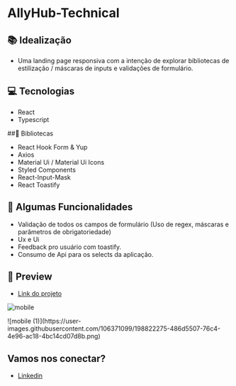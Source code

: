 # AllyHub-Technical

## 📚 Idealização 
- Uma landing page responsiva com a intenção de explorar bibliotecas de estilização / máscaras de inputs e validações de formulário.

## 💻 Tecnologias
- React
- Typescript

##🔮 Bibliotecas

- React Hook Form & Yup
- Axios
- Material Ui / Material Ui Icons
- Styled Components
- React-Input-Mask
- React Toastify
 
## 🔆 Algumas Funcionalidades
- Validação de todos os campos de formulário (Uso de regex, máscaras e parâmetros de obrigatoriedade)
- Ux e Ui
- Feedback pro usuário com toastify.
- Consumo de Api para os selects da aplicação.

## 📱 Preview 

- <a href="https://react-entrega-kenzie-hub-gabriel-malafaia.vercel.app/">Link do projeto</a>

![mobile](https://user-images.githubusercontent.com/106371099/198822259-d6acc515-1952-443b-ae1f-daabff500ce3.png)
<div align:center>
 ![mobile (1)](https://user-images.githubusercontent.com/106371099/198822275-486d5507-76c4-4e96-ac18-4bc14cd07d8b.png)
 </div>

## Vamos nos conectar?
- [Linkedin](https://www.linkedin.com/in/gabrielmalafaia/)
